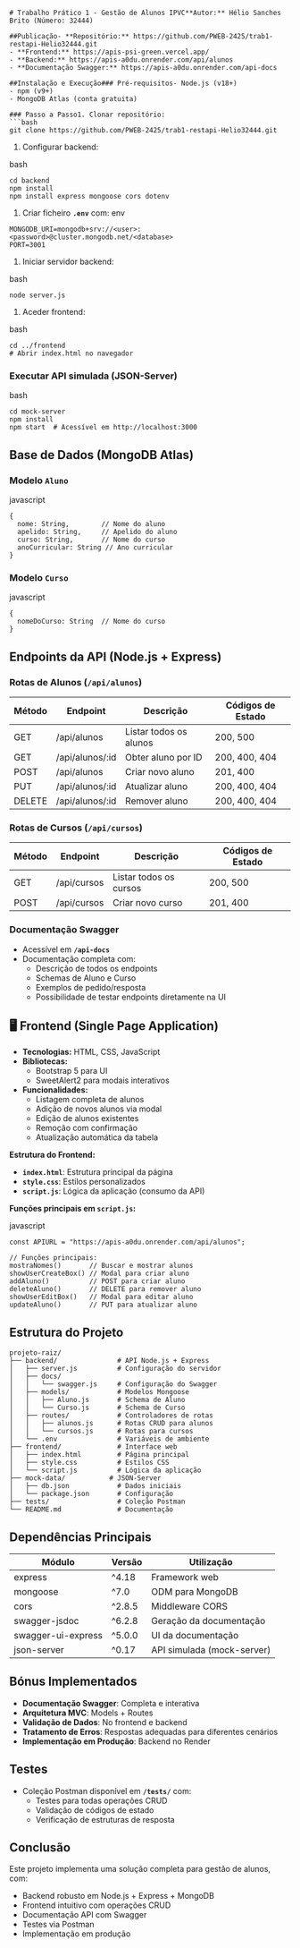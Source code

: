 ﻿```text
# Trabalho Prático 1 - Gestão de Alunos IPVC**Autor:** Hélio Sanches Brito (Número: 32444)

##Publicação- **Repositório:** https://github.com/PWEB-2425/trab1-restapi-Helio32444.git
- **Frontend:** https://apis-psi-green.vercel.app/
- **Backend:** https://apis-a0du.onrender.com/api/alunos
- **Documentação Swagger:** https://apis-a0du.onrender.com/api-docs

##Instalação e Execução### Pré-requisitos- Node.js (v18+)
- npm (v9+)
- MongoDB Atlas (conta gratuita)

### Passo a Passo1. Clonar repositório:
```bash
git clone https://github.com/PWEB-2425/trab1-restapi-Helio32444.git
```

1. Configurar backend:

bash

```text
cd backend
npm install
npm install express mongoose cors dotenv
```

1. Criar ficheiro **`.env`** com:
env
```text
MONGODB_URI=mongodb+srv://<user>:<password>@cluster.mongodb.net/<database>
PORT=3001
```

1. Iniciar servidor backend:

bash

```text
node server.js
```

1. Aceder frontend:

bash



```
cd ../frontend
# Abrir index.html no navegador
```

### **Executar API simulada (JSON-Server)**

bash



```
cd mock-server
npm install
npm start  # Acessível em http://localhost:3000
```

## **Base de Dados (MongoDB Atlas)**

### **Modelo `Aluno`**

javascript



```
{
  nome: String,        // Nome do aluno
  apelido: String,     // Apelido do aluno
  curso: String,       // Nome do curso
  anoCurricular: String // Ano curricular
}
```

### **Modelo `Curso`**

javascript



```
{
  nomeDoCurso: String  // Nome do curso
}
```

## **Endpoints da API (Node.js + Express)**

### **Rotas de Alunos (`/api/alunos`)**

| **Método** | **Endpoint** | **Descrição** | **Códigos de Estado** |
| --- | --- | --- | --- |
| GET | /api/alunos | Listar todos os alunos | 200, 500 |
| GET | /api/alunos/:id | Obter aluno por ID | 200, 400, 404 |
| POST | /api/alunos | Criar novo aluno | 201, 400 |
| PUT | /api/alunos/:id | Atualizar aluno | 200, 400, 404 |
| DELETE | /api/alunos/:id | Remover aluno | 200, 400, 404 |

### **Rotas de Cursos (`/api/cursos`)**

| **Método** | **Endpoint** | **Descrição** | **Códigos de Estado** |
| --- | --- | --- | --- |
| GET | /api/cursos | Listar todos os cursos | 200, 500 |
| POST | /api/cursos | Criar novo curso | 201, 400 |

### **Documentação Swagger**

- Acessível em **`/api-docs`**
- Documentação completa com:
    - Descrição de todos os endpoints
    - Schemas de Aluno e Curso
    - Exemplos de pedido/resposta
    - Possibilidade de testar endpoints diretamente na UI

## **🖥️ Frontend (Single Page Application)**

- **Tecnologias:** HTML, CSS, JavaScript
- **Bibliotecas:**
    - Bootstrap 5 para UI
    - SweetAlert2 para modais interativos
- **Funcionalidades:**
    - Listagem completa de alunos
    - Adição de novos alunos via modal
    - Edição de alunos existentes
    - Remoção com confirmação
    - Atualização automática da tabela

**Estrutura do Frontend:**

- **`index.html`**: Estrutura principal da página
- **`style.css`**: Estilos personalizados
- **`script.js`**: Lógica da aplicação (consumo da API)

**Funções principais em `script.js`:**

javascript



```
const APIURL = "https://apis-a0du.onrender.com/api/alunos";

// Funções principais:
mostraNomes()       // Buscar e mostrar alunos
showUserCreateBox() // Modal para criar aluno
addAluno()          // POST para criar aluno
deleteAluno()       // DELETE para remover aluno
showUserEditBox()   // Modal para editar aluno
updateAluno()       // PUT para atualizar aluno
```

## **Estrutura do Projeto**

```
projeto-raiz/
├── backend/               # API Node.js + Express
│   ├── server.js          # Configuração do servidor
│   ├── docs/
│   │   └── swagger.js     # Configuração do Swagger
│   ├── models/            # Modelos Mongoose
│   │   ├── Aluno.js       # Schema de Aluno
│   │   └── Curso.js       # Schema de Curso
│   ├── routes/            # Controladores de rotas
│   │   ├── alunos.js      # Rotas CRUD para alunos
│   │   └── cursos.js      # Rotas para cursos
│   └── .env               # Variáveis de ambiente
├── frontend/              # Interface web
│   ├── index.html         # Página principal
│   ├── style.css          # Estilos CSS
│   └── script.js          # Lógica da aplicação
├── mock-data/           # JSON-Server
│   ├── db.json            # Dados iniciais
│   └── package.json       # Configuração
├── tests/                 # Coleção Postman
└── README.md              # Documentação
```

## **Dependências Principais**

| **Módulo** | **Versão** | **Utilização** |
| --- | --- | --- |
| express | ^4.18 | Framework web |
| mongoose | ^7.0 | ODM para MongoDB |
| cors | ^2.8.5 | Middleware CORS |
| swagger-jsdoc | ^6.2.8 | Geração da documentação |
| swagger-ui-express | ^5.0.0 | UI da documentação |
| json-server | ^0.17 | API simulada (mock-server) |

## **Bónus Implementados**

- **Documentação Swagger**: Completa e interativa
- **Arquitetura MVC**: Models + Routes
- **Validação de Dados**: No frontend e backend
- **Tratamento de Erros**: Respostas adequadas para diferentes cenários
- **Implementação em Produção**: Backend no Render

## **Testes**

- Coleção Postman disponível em **`/tests/`** com:
    - Testes para todas operações CRUD
    - Validação de códigos de estado
    - Verificação de estruturas de resposta

## **Conclusão**

Este projeto implementa uma solução completa para gestão de alunos, com:

- Backend robusto em Node.js + Express + MongoDB
- Frontend intuitivo com operações CRUD
- Documentação API com Swagger
- Testes via Postman
- Implementação em produção
